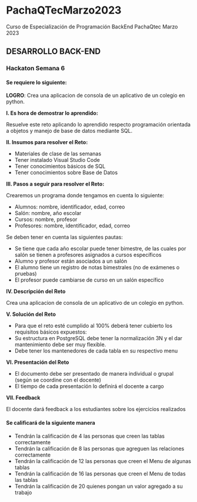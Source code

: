 # PachaQTecMarzo2023

Curso de Especialización de Programación BackEnd PachaQtec Marzo 2023

## DESARROLLO BACK-END

### Hackaton Semana 6

#### Se requiere lo siguiente:

**LOGRO**: Crea una aplicacion de consola de un aplicativo de un colegio en python.

**I. Es hora de demostrar lo aprendido:**

Resuelve este reto aplicando lo aprendido respecto programación orientada a objetos y manejo de base de datos mediante SQL.

**II. Insumos para resolver el Reto:**

- Materiales de clase de las semanas
- Tener instalado Visual Studio Code
- Tener conocimientos básicos de SQL
- Tener conocimientos sobre Base de Datos

**III. Pasos a seguir para resolver el Reto:**

Crearemos un programa donde tengamos en cuenta lo siguiente:

- Alumnos: nombre, identificador, edad, correo
- Salón: nombre, año escolar
- Cursos: nombre, profesor
- Profesores: nombre, identificador, edad, correo

Se deben tener en cuenta las siguientes pautas:

- Se tiene que cada año escolar puede tener bimestre, de las cuales por salón se tienen a profesores asignados a cursos específicos
- Alumno y profesor están asociados a un salón
- El alumno tiene un registro de notas bimestrales (no de exámenes o pruebas)
- El profesor puede cambiarse de curso en un salón específico

**IV. Descripción del Reto**

Crea una aplicacion de consola de un aplicativo de un colegio en python.

**V. Solución del Reto**

- Para que el reto esté cumplido al 100% deberá tener cubierto los requisitos básicos expuestos:
- Su estructura en PostgreSQL debe tener la normalización 3N y el dar mantenimiento debe ser muy flexible.
- Debe tener los mantenedores de cada tabla en su respectivo menu

**VI. Presentación del Reto**

- El documento debe ser presentado de manera individual o grupal (según se coordine con el docente)
- El tiempo de cada presentación lo definirá el docente a cargo

**VII. Feedback**

El docente dará feedback a los estudiantes sobre los ejercicios realizados

#### Se calificará de la siguiente manera

- Tendrán la calificación de 4 las personas que creen las tablas correctamente
- Tendrán la calificación de 8 las personas que agreguen las relaciones correctamente
- Tendrán la calificación de 12 las personas que creen el Menu de algunas tablas
- Tendrán la calificación de 16 las personas que creen el Menu de todas las tablas
- Tendrán la calificación de 20 quienes pongan un valor agregado a su trabajo
